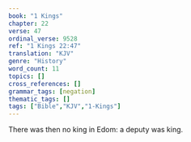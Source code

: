 ```yaml
---
book: "1 Kings"
chapter: 22
verse: 47
ordinal_verse: 9528
ref: "1 Kings 22:47"
translation: "KJV"
genre: "History"
word_count: 11
topics: []
cross_references: []
grammar_tags: [negation]
thematic_tags: []
tags: ["Bible","KJV","1-Kings"]
---
```

There was then no king in Edom: a deputy was king.
